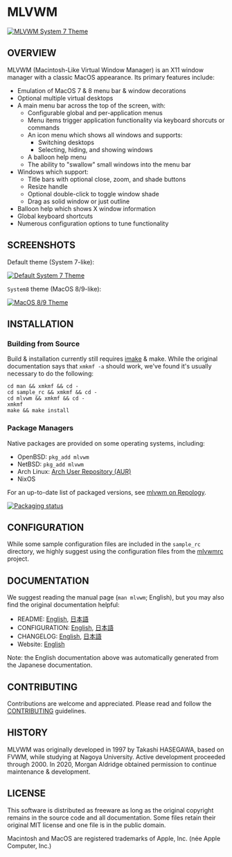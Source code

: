# MLVWM

[![MLVWM System 7 Theme](/img/System7-640x360.png?raw=true)](#SCREENSHOTS)

## OVERVIEW

MLVWM (Macintosh-Like Virtual Window Manager) is an X11 window manager with a classic MacOS appearance. Its primary features include:

* Emulation of MacOS 7 & 8 menu bar & window decorations
* Optional multiple virtual desktops
* A main menu bar across the top of the screen, with:
  * Configurable global and per-application menus
  * Menu items trigger application functionality via keyboard shorcuts or commands
  * An icon menu which shows all windows and supports:
    * Switching desktops
    * Selecting, hiding, and showing windows
  * A balloon help menu
  * The ability to "swallow" small windows into the menu bar
* Windows which support:
  * Title bars with optional close, zoom, and shade buttons
  * Resize handle
  * Optional double-click to toggle window shade
  * Drag as solid window or just outline
* Balloon help which shows X window information
* Global keyboard shortcuts
* Numerous configuration options to tune functionality

## SCREENSHOTS

Default theme (System 7-like):

[![Default System 7 Theme](/img/System7-640x360.png?raw=true)](/img/System7-1920x1080.png)

`System8` theme (MacOS 8/9-like):

[![MacOS 8/9 Theme](/img/MacOS8-640x360.png?raw=true)](/img/MacOS8-1920x1080.png)

## INSTALLATION

### Building from Source

Build & installation currently still requires [imake](https://en.wikipedia.org/wiki/Imake) & make. While the original documentation says that `xmkmf -a` should work, we've found it's usually necessary to do the following:

    cd man && xmkmf && cd -
    cd sample_rc && xmkmf && cd -
    cd mlvwm && xmkmf && cd -
    xmkmf
    make && make install

### Package Managers

Native packages are provided on some operating systems, including:

* OpenBSD: `pkg_add mlvwm`
* NetBSD: `pkg_add mlvwm`
* Arch Linux: [Arch User Repository (AUR)](https://wiki.archlinux.org/title/Arch_User_Repository)
* NixOS

For an up-to-date list of packaged versions, see [mlvwm on Repology](https://repology.org/project/mlvwm/versions).

[![Packaging status](https://repology.org/badge/vertical-allrepos/mlvwm.svg)](https://repology.org/project/mlvwm/versions)

## CONFIGURATION

While some sample configuration files are included in the `sample_rc` directory, we highly suggest using the configuration files from the [mlvwmrc](https://github.com/morgant/mlvwmrc) project.

## DOCUMENTATION

We suggest reading the manual page (`man mlvwm`; English), but you may also find the original documentation helpful:

* README: [English](README), [日本語](README.jp)
* CONFIGURATION: [English](CONFIGURATION), [日本語](CONFIGURATION.jp)
* CHANGELOG: [English](CHANGELOG), [日本語](CHANGELOG.jp)
* Website: [English](http://www2u.biglobe.ne.jp/~y-miyata/mlvwm.html)

Note: the English documentation above was automatically generated from the Japanese documentation.

## CONTRIBUTING

Contributions are welcome and appreciated. Please read and follow the [CONTRIBUTING](CONTRIBUTING.md) guidelines.

## HISTORY

MLVWM was originally developed in 1997 by Takashi HASEGAWA, based on FVWM, while studying at Nagoya University. Active development proceeded through 2000. In 2020, Morgan Aldridge obtained permission to continue maintenance & development.

## LICENSE

This software is distributed as freeware as long as the original copyright remains in the source code and all documentation. Some files retain their original MIT license and one file is in the public domain.

Macintosh and MacOS are registered trademarks of Apple, Inc. (née Apple Computer, Inc.)

